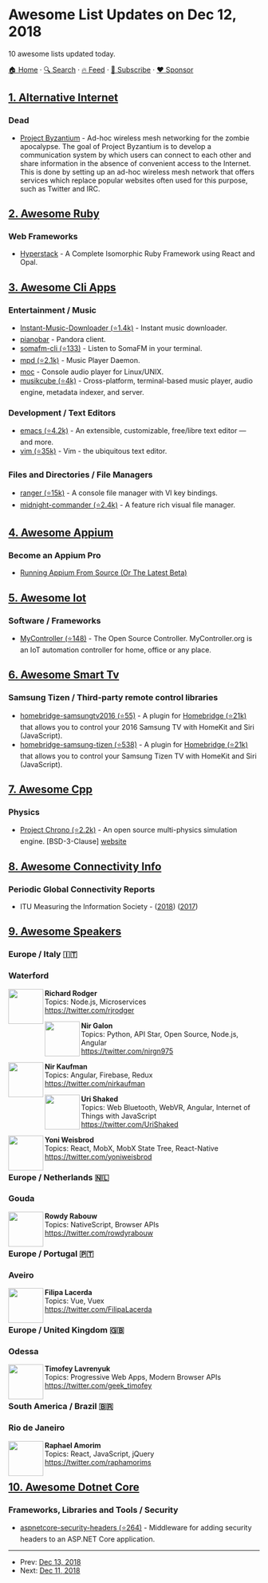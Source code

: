 # Awesome List Updates on Dec 12, 2018

10 awesome lists updated today.

[🏠 Home](/README.md) · [🔍 Search](https://www.trackawesomelist.com/search/) · [🔥 Feed](https://www.trackawesomelist.com/rss.xml) · [📮 Subscribe](https://trackawesomelist.us17.list-manage.com/subscribe?u=d2f0117aa829c83a63ec63c2f&id=36a103854c) · [❤️  Sponsor](https://github.com/sponsors/theowenyoung)



## [1. Alternative Internet](/content/redecentralize/alternative-internet/README.md)

### Dead

*   [Project Byzantium](http://project-byzantium.org/) - Ad-hoc wireless mesh networking for the zombie apocalypse. The goal of Project Byzantium is to develop a communication system by which users can connect to each other and share information in the absence of convenient access to the Internet.  This is done by setting up an ad-hoc wireless mesh network that offers services which replace popular websites often used for this purpose, such as Twitter and IRC.

## [2. Awesome Ruby](/content/markets/awesome-ruby/README.md)

### Web Frameworks

*   [Hyperstack](https://hyperstack.org/) - A Complete Isomorphic Ruby Framework using React and Opal.

## [3. Awesome Cli Apps](/content/agarrharr/awesome-cli-apps/README.md)

### Entertainment / Music

*   [Instant-Music-Downloader (⭐1.4k)](https://github.com/yask123/Instant-Music-Downloader) - Instant music downloader.
*   [pianobar](https://6xq.net/pianobar/) - Pandora client.
*   [somafm-cli (⭐133)](https://github.com/rockymadden/somafm-cli) - Listen to SomaFM in your terminal.
*   [mpd (⭐2.1k)](https://github.com/MusicPlayerDaemon/MPD) - Music Player Daemon.
*   [moc](http://moc.daper.net/) - Console audio player for Linux/UNIX.
*   [musikcube (⭐4k)](https://github.com/clangen/musikcube) - Cross-platform, terminal-based music player, audio engine, metadata indexer, and server.

### Development / Text Editors

*   [emacs (⭐4.2k)](https://github.com/emacs-mirror/emacs) - An extensible, customizable, free/libre text editor — and more.
*   [vim (⭐35k)](https://github.com/vim/vim) - Vim - the ubiquitous text editor.

### Files and Directories / File Managers

*   [ranger (⭐15k)](https://github.com/ranger/ranger) - A console file manager with VI key bindings.
*   [midnight-commander (⭐2.4k)](https://github.com/MidnightCommander/mc) - A feature rich visual file manager.

## [4. Awesome Appium](/content/SrinivasanTarget/awesome-appium/README.md)

### Become an Appium Pro

*   [Running Appium From Source (Or The Latest Beta)](https://appiumpro.com/editions/47)

## [5. Awesome Iot](/content/HQarroum/awesome-iot/README.md)

### Software / Frameworks

*   [MyController (⭐148)](https://github.com/mycontroller-org/mycontroller) - The Open Source Controller. MyController.org is an IoT automation controller for home, office or any place.

## [6. Awesome Smart Tv](/content/vitalets/awesome-smart-tv/README.md)

### Samsung Tizen / Third-party remote control libraries

*   [homebridge-samsungtv2016 (⭐55)](https://github.com/kyleaa/homebridge-samsungtv2016) - A plugin for [Homebridge (⭐21k)](https://github.com/nfarina/homebridge) that allows you to control your 2016 Samsung TV with HomeKit and Siri (JavaScript).
*   [homebridge-samsung-tizen (⭐538)](https://github.com/tavicu/homebridge-samsung-tizen) - A plugin for [Homebridge (⭐21k)](https://github.com/nfarina/homebridge) that allows you to control your Samsung Tizen TV with HomeKit and Siri (JavaScript).

## [7. Awesome Cpp](/content/fffaraz/awesome-cpp/README.md)

### Physics

*   [Project Chrono (⭐2.2k)](https://github.com/projectchrono/chrono) - An open source multi-physics simulation engine. \[BSD-3-Clause] [website](https://projectchrono.org/)

## [8. Awesome Connectivity Info](/content/stevesong/awesome-connectivity-info/README.md)

### Periodic Global Connectivity Reports

*   ITU Measuring the Information Society - ([2018](https://www.itu.int/en/ITU-D/Statistics/Documents/events/wtis2018/MISR-2018-Vol-1-E.PDF))  ([2017](https://www.itu.int/en/ITU-D/Statistics/Pages/publications/mis2017.aspx))

## [9. Awesome Speakers](/content/karlhorky/awesome-speakers/README.md)

### Europe / Italy 🇮🇹

### Waterford

<img src="https://github.com/karlhorky/awesome-speakers/raw/main/./avatars/rjrodger" height="70px" width="70px" align="left" alt="" />

**Richard Rodger**\
Topics: Node.js, Microservices\
<https://twitter.com/rjrodger>

<img src="https://github.com/karlhorky/awesome-speakers/raw/main/./avatars/nirgn975" height="70px" width="70px" align="left" alt="" />

**Nir Galon**\
Topics: Python, API Star, Open Source, Node.js, Angular\
<https://twitter.com/nirgn975>

<img src="https://github.com/karlhorky/awesome-speakers/raw/main/./avatars/nirkaufman" height="70px" width="70px" align="left" alt="" />

**Nir Kaufman**\
Topics: Angular, Firebase, Redux\
<https://twitter.com/nirkaufman>

<img src="https://github.com/karlhorky/awesome-speakers/raw/main/./avatars/UriShaked" height="70px" width="70px" align="left" alt="" />

**Uri Shaked**\
Topics: Web Bluetooth, WebVR, Angular, Internet of Things with JavaScript\
<https://twitter.com/UriShaked>

<img src="https://github.com/karlhorky/awesome-speakers/raw/main/./avatars/yoniweisbrod" height="70px" width="70px" align="left" alt="" />

**Yoni Weisbrod**\
Topics: React, MobX, MobX State Tree, React-Native\
<https://twitter.com/yoniweisbrod>

### Europe / Netherlands 🇳🇱

### Gouda

<img src="https://github.com/karlhorky/awesome-speakers/raw/main/./avatars/rowdyrabouw" height="70px" width="70px" align="left" alt="" />

**Rowdy Rabouw**\
Topics: NativeScript, Browser APIs\
<https://twitter.com/rowdyrabouw>

### Europe / Portugal 🇵🇹

### Aveiro

<img src="https://github.com/karlhorky/awesome-speakers/raw/main/./avatars/FilipaLacerda" height="70px" width="70px" align="left" alt="" />

**Filipa Lacerda**\
Topics: Vue, Vuex\
<https://twitter.com/FilipaLacerda>

### Europe / United Kingdom 🇬🇧

### Odessa

<img src="https://github.com/karlhorky/awesome-speakers/raw/main/./avatars/geek_timofey" height="70px" width="70px" align="left" alt="" />

**Timofey Lavrenyuk**\
Topics: Progressive Web Apps, Modern Browser APIs\
<https://twitter.com/geek_timofey>

### South America / Brazil 🇧🇷

### Rio de Janeiro

<img src="https://github.com/karlhorky/awesome-speakers/raw/main/./avatars/raphamorims" height="70px" width="70px" align="left" alt="" />

**Raphael Amorim**\
Topics: React, JavaScript, jQuery\
<https://twitter.com/raphamorims>

## [10. Awesome Dotnet Core](/content/thangchung/awesome-dotnet-core/README.md)

### Frameworks, Libraries and Tools / Security

*   [aspnetcore-security-headers (⭐264)](https://github.com/juunas11/aspnetcore-security-headers) - Middleware for adding security headers to an ASP.NET Core application.

---

- Prev: [Dec 13, 2018](/content/2018/12/13/README.md)
- Next: [Dec 11, 2018](/content/2018/12/11/README.md)